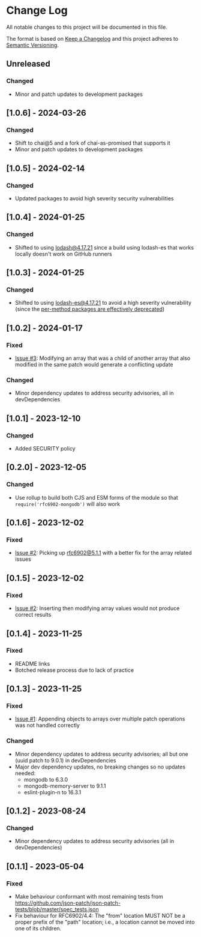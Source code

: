 
# Change Log
All notable changes to this project will be documented in this file.
 
The format is based on [Keep a Changelog](http://keepachangelog.com/)
and this project adheres to [Semantic Versioning](http://semver.org/).

## Unreleased

### Changed
- Minor and patch updates to development packages

## [1.0.6] - 2024-03-26
  
### Changed
- Shift to chai@5 and a fork of chai-as-promised that supports it
- Minor and patch updates to development packages

## [1.0.5] - 2024-02-14
  
### Changed
- Updated packages to avoid high severity security vulnerabilities 

## [1.0.4] - 2024-01-25
  
### Changed
- Shifted to using lodash@4.17.21 since a build using lodash-es that works locally doesn't work on GitHub runners 

## [1.0.3] - 2024-01-25
  
### Changed
- Shifted to using lodash-es@4.17.21 to avoid a high severity vulnerability (since the [per-method packages are effectively deprecated](https://github.com/lodash/lodash/issues/3838#issuecomment-398592530))

## [1.0.2] - 2024-01-17
  
### Fixed
- [Issue #3](https://github.com/mrcranky/rfc6902-mongodb/issues/3): Modifying an array that was a child of another array that also modified in the same patch would generate a conflicting update

### Changed
- Minor dependency updates to address security advisories, all in devDependencies

## [1.0.1] - 2023-12-10

### Changed
- Added SECURITY policy

## [0.2.0] - 2023-12-05

### Changed
- Use rollup to build both CJS and ESM forms of the module so that 
`require('rfc6902-mongodb')` will also work
 
## [0.1.6] - 2023-12-02
  
### Fixed
- [Issue #2](https://github.com/mrcranky/rfc6902-mongodb/issues/2): Picking up rfc6902@5.1.1 with a better fix for the array related issues
 
## [0.1.5] - 2023-12-02
  
### Fixed
- [Issue #2](https://github.com/mrcranky/rfc6902-mongodb/issues/2): Inserting then modifying array values would not produce correct results

## [0.1.4] - 2023-11-25

### Fixed
- README links
- Botched release process due to lack of practice
 
## [0.1.3] - 2023-11-25
  
### Fixed
- [Issue #1](https://github.com/mrcranky/rfc6902-mongodb/issues/1): Appending objects to arrays over multiple patch operations was not handled correctly

### Changed
- Minor dependency updates to address security advisories; all but one (uuid patch to 9.0.1) in devDependencies
- Major dev dependency updates, no breaking changes so no updates needed:
    - mongodb to 6.3.0
    - mongodb-memory-server to 9.1.1
    - eslint-plugin-n to 16.3.1
 
## [0.1.2] - 2023-08-24
  
### Changed
- Minor dependency updates to address security advisories (all in devDependencies)
 
## [0.1.1] - 2023-05-04
 
### Fixed
- Make behaviour conformant with most remaining tests from https://github.com/json-patch/json-patch-tests/blob/master/spec_tests.json
- Fix behaviour for RFC6902/4.4: The "from" location MUST NOT be a proper prefix of the "path" location; i.e., a location cannot be moved into one of its children.
 
